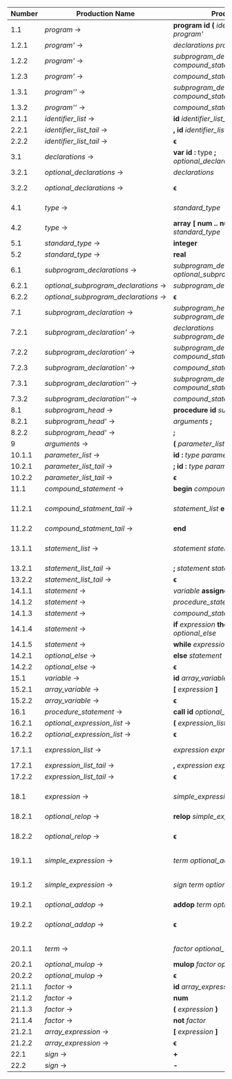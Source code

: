 | Number | Production Name                      | Production                                                            | Firsts                                           | Follows |
|--------|--------------------------------------|-----------------------------------------------------------------------|--------------------------------------------------|---------|
|  1.1   | *program* →                          | **program** **id** **(** *identifier_list* **)** **;** *program'*     | {**program**}                                    | {**$**}
|  1.2.1 | *program'* →                         | *declarations* *program''*                                            | {**var**}
|  1.2.2 | *program'* →                         | *subprogram_declarations* *compound_statement* **.**                  | {**procedure**}
|  1.2.3 | *program'* →                         | *compound_statement* **.**                                            | {**begin**}
|  1.3.1 | *program''* →                        | *subprogram_declarations* *compound_statement* **.**                  | {**procedure**}
|  1.3.2 | *program''* →                        | *compound_statement* **.**                                            | {**begin**}
|  2.1.1 | *identifier_list* →                  | **id** *identifier_list_tail*                                         | {**id**}                                         | {**)**}
|  2.2.1 | *identifier_list_tail* →             | **,** **id** *identifier_list_tail*                                   | {**,**}                                          | ↴
|  2.2.2 | *identifier_list_tail* →             | **ϵ**                                                                 | {**ϵ**} →                                        | {**)**}
|  3.1   | *declarations* →                     | **var** **id** **:** type **;** *optional_declarations*               | {**var**}                                        | {**procedure**, **begin**}
|  3.2.1 | *optional_declarations* →            | *declarations*                                                        | {**var**}                                        | ↴
|  3.2.2 | *optional_declarations* →            | **ϵ**                                                                 | {**ϵ**} →                                        | {**procedure**, **begin**}
|  4.1   | *type* →                             | *standard_type*                                                       | {**integer**, **real**}
|  4.2   | *type* →                             | **array** **[** **num** **\.\.** **num** **]** **of** *standard_type* | {**array**}
|  5.1   | *standard_type* →                    | **integer**                                                           | {**integer**}
|  5.2   | *standard_type* →                    | **real**                                                              | {**real**}
|  6.1   | *subprogram_declarations* →          | *subprogram_declaration* **;** *optional_subprogram_declarations*     | {**procedure**}                                  | {**begin**}
|  6.2.1 | *optional_subprogram_declarations* → | *subprogram_declarations*                                             | {**procedure**}                                  | ↴
|  6.2.2 | *optional_subprogram_declarations* → | **ϵ**                                                                 | {**ϵ**} →                                        | {**begin**}
|  7.1   | *subprogram_declaration* →           | *subprogram_head* *subprogram_declaration'*                           | {**procedure**}
|  7.2.1 | *subprogram_declaration'* →          | *declarations* *subprogram_declaration''*                             | {**var**}
|  7.2.2 | *subprogram_declaration'* →          | *subprogram_declarations* *compound_statement*                        | {**procedure**}
|  7.2.3 | *subprogram_declaration'* →          | *compound_statement*                                                  | {**begin**}
|  7.3.1 | *subprogram_declaration''* →         | *subprogram_declarations* *compound_statement*                        | {**procedure**}
|  7.3.2 | *subprogram_declaration''* →         | *compound_statement*                                                  | {**begin**}
|  8.1   | *subprogram_head* →                  | **procedure** **id** *subprogram_head'*                               | {**procedure**}
|  8.2.1 | *subprogram_head'* →                 | *arguments* **;**                                                     | {**(**}
|  8.2.2 | *subprogram_head'* →                 | **;**                                                                 | {**;**}
|  9     | *arguments* →                        | **(** *parameter_list* **)**                                          | {**(**}
| 10.1.1 | *parameter_list* →                   | **id** **:** *type* *parameter_list_tail*                             | {**id**}                                         | {**)**}
| 10.2.1 | *parameter_list_tail* →              | **;** **id** **:** *type* *parameter_list_tail*                       | {**;**}                                          | ↴
| 10.2.2 | *parameter_list_tail* →              | **ϵ**                                                                 | {**ϵ**} →                                        | {**)**}
| 11.1   | *compound_statement* →               | **begin** *compound_statment_tail*                                    | {**begin**}
| 11.2.1 | *compound_statment_tail* →           | *statement_list* **end**                                              | {**id**, **call**, **begin**, **if**, **while**}
| 11.2.2 | *compound_statment_tail* →           | **end**                                                               | {**end**}
| 13.1.1 | *statement_list* →                   | *statement* *statement_list_tail*                                     | {**id**, **call**, **begin**, **if**, **while**} | {**end**}
| 13.2.1 | *statement_list_tail* →              | **;** *statement* *statement_list_tail*                               | {**;**}                                          | ↴
| 13.2.2 | *statement_list_tail* →              | **ϵ**                                                                 | {**ϵ**} →                                        | {**end**}
| 14.1.1 | *statement* →                        | *variable* **assignop** *expression*                                  | {**id**}                                         | ↴
| 14.1.2 | *statement* →                        | *procedure_statement*                                                 | {**call**}                                       | ↴
| 14.1.3 | *statement* →                        | *compound_statement*                                                  | {**begin**}                                      | ↴
| 14.1.4 | *statement* →                        | **if** *expression* **then** *statement* *optional_else*              | {**if**}                                         | ↴
| 14.1.5 | *statement* →                        | **while** *expression* **do** *statement*                             | {**while**}                                      | {**;**, **else**}
| 14.2.1 | *optional_else* →                    | **else** *statement*                                                  | {**else**}                                       | ↴
| 14.2.2 | *optional_else* →                    | **ϵ**                                                                 | {**ϵ**} →                                        | {**;**, **else**}
| 15.1   | *variable* →                         | **id** *array_variable*                                               | {**id**}                                         | {**assignop**}
| 15.2.1 | *array_variable* →                   | **[** *expression* **]**                                              | {**[**}                                          | ↴
| 15.2.2 | *array_variable* →                   | **ϵ**                                                                 | {**ϵ**} →                                        | {**assignop**}
| 16.1   | *procedure_statement* →              | **call** **id** *optional_expression_list*                            | {**call**}                                       | {**;**, **else**}
| 16.2.1 | *optional_expression_list* →         | **(** *expression_list* **)**                                         | {**(**}
| 16.2.2 | *optional_expression_list* →         | **ϵ**                                                                 | {**ϵ**} →                                        | {**;**, **else**}
| 17.1.1 | *expression_list* →                  | *expression* *expression_list_tail*                                   | {**id**, **num**, **(**, **not**, **+**, **-**}  | {**)**}
| 17.2.1 | *expression_list_tail* →             | **,** *expression* *expression_list_tail*                             | {**,**}                                          | ↴
| 17.2.2 | *expression_list_tail* →             | **ϵ**                                                                 | {**ϵ**} →                                        | {**)**}
| 18.1   | *expression* →                       | *simple_expression* *optional_relop*                                  | {**id**, **num**, **(**, **not**, **+**, **-**}  | {**;**, **else**, **then**, **do**, **]**, **)**, **,**}
| 18.2.1 | *optional_relop* →                   | **relop** *simple_expression*                                         | {**relop**}
| 18.2.2 | *optional_relop* →                   | **ϵ**                                                                 | {**ϵ**} →                                        | {**;**, **else**, **then**, **do**, **]**, **)**, **,**}
| 19.1.1 | *simple_expression* →                | *term* *optional_addop*                                               | {**id**, **num**, **(**, **not**}                | ↴
| 19.1.2 | *simple_expression* →                | *sign* *term* *optional_addop*                                        | {**+**, **-**}                                   | {**;**, **else**, **then**, **do**, **]**, **)**, **,**, **relop**}
| 19.2.1 | *optional_addop* →                   | **addop** *term* *optional_addop*                                     | {**addop**}                                      | ↴
| 19.2.2 | *optional_addop* →                   | **ϵ**                                                                 | {**ϵ**} →                                        | {**;**, **else**, **then**, **do**, **]**, **)**, **,**, **relop**}
| 20.1.1 | *term* →                             | *factor* *optional_mulop*                                             | {**id**, **num**, **(**, **not**}                | {**addop**}
| 20.2.1 | *optional_mulop* →                   | **mulop** *factor* *optional_mulop*                                   | {**mulop**}                                      | ↴
| 20.2.2 | *optional_mulop* →                   | **ϵ**                                                                 | {**ϵ**} →                                        | {**addop**}
| 21.1.1 | *factor* →                           | **id** *array_expression*                                             | {**id**}                                         | ↴
| 21.1.2 | *factor* →                           | **num**                                                               | {**num**}                                        | ↴
| 21.1.3 | *factor* →                           | **(** *expression* **)**                                              | {**(**}                                          | ↴
| 21.1.4 | *factor* →                           | **not** *factor*                                                      | {**not**}                                        | {**mulop**}
| 21.2.1 | *array_expression* →                 | **[** *expression* **]**                                              | {**[** }                                         | ↴
| 21.2.2 | *array_expression* →                 | **ϵ**                                                                 | {**ϵ**} →                                        | {**mulop**}
| 22.1   | *sign* →                             | **+**                                                                 | {**+**}
| 22.2   | *sign* →                             | **-**                                                                 | {**-**}
